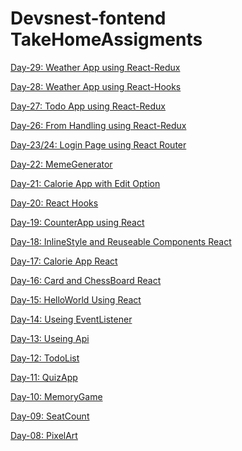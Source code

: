 # Devsnest-fontend TakeHomeAssigments
<a href="https://xt3rs.csb.app/" target="_blank">Day-29: Weather App using React-Redux</a>

<a href="https://o8ut1.csb.app/" target="_blank">Day-28: Weather App using React-Hooks</a>

<a href="https://b6p02.csb.app/" target="_blank">Day-27: Todo App using React-Redux</a>

<a href="https://zwenf.csb.app/" target="_blank">Day-26: From Handling using React-Redux</a>

<a href="https://3vq2h.csb.app/" target="_blank">Day-23/24: Login Page using React Router</a>

<a href="https://749c7.csb.app/" target="_blank">Day-22: MemeGenerator</a>

<a href="https://3bsr0.csb.app/" target="_blank">Day-21: Calorie App with Edit Option</a>

<a href="https://9xhwc.csb.app/" target="_blank">Day-20: React Hooks</a>

<a href="https://r68wz.csb.app/" target="_blank">Day-19: CounterApp using React</a>

<a href="https://blppt.csb.app/" target="_blank">Day-18: InlineStyle and Reuseable Components React</a>

<a href="https://9i65z.csb.app/" target="_blank">Day-17: Calorie App React</a>

<a href="https://k0cpi.csb.app/" target="_blank">Day-16: Card and ChessBoard React</a>

<a href="https://ybwse.csb.app/" target="_blank">Day-15: HelloWorld Using React</a>

<a href="https://bivas-biswas.github.io/Devsnest-fontend-Course/day-14/day14.html" target="_blank">Day-14: Useing EventListener</a>

<a href="https://bivas-biswas.github.io/Devsnest-fontend-Course/day-13/day13.html" target="_blank">Day-13: Useing Api</a>

<a href="https://bivas-biswas.github.io/Devsnest-fontend-Course/day-12/day12.html" target="_blank">Day-12: TodoList</a>

<a href="https://bivas-biswas.github.io/Devsnest-fontend-Course/day-11/day11.html" target="_blank">Day-11: QuizApp</a>

<a href="https://bivas-biswas.github.io/Devsnest-fontend-Course/day-10/day10.html" target="_blank">Day-10: MemoryGame</a>

<a href="https://bivas-biswas.github.io/Devsnest-fontend-Course/day-09/day9.html" target="_blank">Day-09: SeatCount</a>

<a href="https://bivas-biswas.github.io/Devsnest-fontend-Course/day-08/day8.html" target="_blank">Day-08: PixelArt</a>
